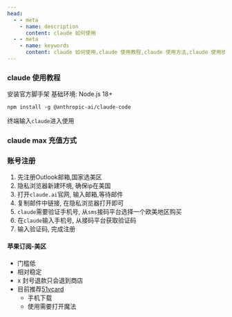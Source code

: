 ```yaml
---
head:
  - - meta
    - name: description
      content: claude 如何使用
  - - meta
    - name: keywords
      content: claude 如何使用,claude 使用教程,claude 使用方法,claude 使用技巧,claude 使用经验,claude 使用分享,claude 使用心得,claude 使用总结,claude 使用体会,claude 使用体会分享,claude 使用体会总结,claude 使用体会心得,claude 安装脚手架
---
```


### claude 使用教程

安装官方脚手架
基础环境: Node.js 18+
```shell
npm install -g @anthropic-ai/claude-code
```
终端输入`claude`进入使用


### claude max 充值方式

### 账号注册
1. 先注册Outlook邮箱,国家选美区
2. 隐私浏览器新建环境, 确保ip在美国
3. 打开`claude.ai`官网, 输入邮箱,等待邮件
4. 复制邮件中链接, 在隐私浏览器打开即可
5. `claude`需要验证手机号, 从`sms`接码平台选择一个欧美地区购买
6. 在`claude`输入手机号, 从接码平台获取验证码
7. 输入验证码, 完成注册

#### 苹果订阅-美区
- 门槛低
- 相对稳定
- x 封号退款只会退到商店
- 目前推荐[51vcard](https://www.51vcard.com/#/home)
    - 手机下载
    - 使用需要打开魔法
